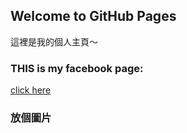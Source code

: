 ## Welcome to GitHub Pages

這裡是我的個人主頁～


### THIS is my facebook page:

[click here](https://www.facebook.com/profile.php?id=100048845887459)

### 放個圖片



